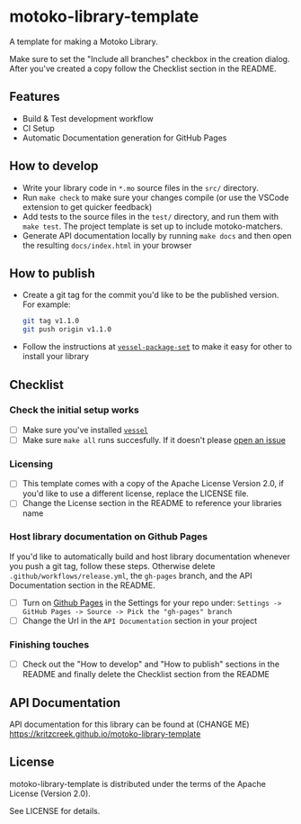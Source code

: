# motoko-library-template

A template for making a Motoko Library.

Make sure to set the "Include all branches" checkbox in the creation
dialog. After you've created a copy follow the Checklist section in
the README.

## Features

- Build & Test development workflow
- CI Setup
- Automatic Documentation generation for GitHub Pages

## How to develop

- Write your library code in `*.mo` source files in the `src/` directory.
- Run `make check` to make sure your changes compile (or use the
  VSCode extension to get quicker feedback)
- Add tests to the source files in the `test/` directory, and run them
  with `make test`. The project template is set up to include
  motoko-matchers.
- Generate API documentation locally by running `make docs` and then
  open the resulting `docs/index.html` in your browser

## How to publish

- Create a git tag for the commit you'd like to be the published
  version. For example:
  ```bash
  git tag v1.1.0
  git push origin v1.1.0
  ```
- Follow the instructions at
  [`vessel-package-set`](https://github.com/dfinity/vessel-package-set)
  to make it easy for other to install your library


## Checklist

### Check the initial setup works
- [ ] Make sure you've installed [`vessel`](https://github.com/dfinity/vessel)
- [ ] Make sure `make all` runs succesfully. If it doesn't please [open an issue](https://github.com/kritzcreek/motoko-library-template)

### Licensing
- [ ] This template comes with a copy of the Apache License Version
      2.0, if you'd like to use a different license, replace the
      LICENSE file.
- [ ] Change the License section in the README to reference your
      libraries name

### Host library documentation on Github Pages

If you'd like to automatically build and host library documentation
whenever you push a git tag, follow these steps. Otherwise delete
`.github/workflows/release.yml`, the `gh-pages` branch, and the API Documentation section in the README.

- [ ] Turn on [Github Pages](https://pages.github.com/) in the Settings for your repo under:
      `Settings -> GitHub Pages -> Source -> Pick the "gh-pages" branch`
- [ ] Change the Url in the `API Documentation` section in your project

### Finishing touches
- [ ] Check out the "How to develop" and "How to publish" sections in the
      README and finally delete the Checklist section from the
      README

## API Documentation

API documentation for this library can be found at (CHANGE ME) https://kritzcreek.github.io/motoko-library-template

## License

motoko-library-template is distributed under the terms of the Apache License (Version 2.0).

See LICENSE for details.
